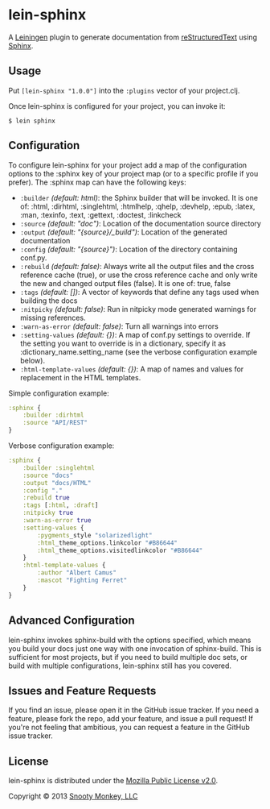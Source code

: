 # lein-sphinx

A [Leiningen](http://leiningen.org/) plugin to generate documentation from [reStructuredText](http://docutils.sourceforge.net/rst.html) using [Sphinx](http://sphinx-doc.org/).

## Usage

Put `[lein-sphinx "1.0.0"]` into the `:plugins` vector of your project.clj.

Once lein-sphinx is configured for your project, you can invoke it:

```console
$ lein sphinx
```

## Configuration

To configure lein-sphinx for your project add a map of the configuration options to the :sphinx key of your project map (or to a specific profile if you prefer). The :sphinx map can have the following keys:

* `:builder` *(default: html)*: the Sphinx builder that will be invoked. It is one of: :html, :dirhtml, :singlehtml, :htmlhelp, :qhelp, :devhelp, :epub, :latex, :man, :texinfo, :text, :gettext, :doctest, :linkcheck
* `:source` *(default: "doc")*: Location of the documentation source directory
* `:output` *(default: "{source}/_build")*: Location of the generated documentation
* `:config` *(default: "{source}")*: Location of the directory containing conf.py.
* `:rebuild` *(default: false)*: Always write all the output files and the cross reference cache (true), or use the cross reference cache and only write the new and changed output files (false). It is one of: true, false
* `:tags` *(default: [])*: A vector of keywords that define any tags used when building the docs
* `:nitpicky` *(default: false)*: Run in nitpicky mode generated warnings for missing references.
* `:warn-as-error` *(default: false)*: Turn all warnings into errors
* `:setting-values` *(default: {})*: A map of conf.py settings to override. If the setting you want to override is in a dictionary, specify it as :dictionary_name.setting_name (see the verbose configuration example below).
* `:html-template-values` *(default: {})*: A map of names and values for replacement in the HTML templates.

Simple configuration example:

```clojure
:sphinx {
	:builder :dirhtml
	:source "API/REST"
}
```

Verbose configuration example:

```clojure
:sphinx {
	:builder :singlehtml
	:source "docs"
	:output "docs/HTML"
	:config "."
	:rebuild true
	:tags [:html, :draft]
	:nitpicky true
	:warn-as-error true
	:setting-values {
		:pygments_style "solarizedlight"
		:html_theme_options.linkcolor "#B86644"
		:html_theme_options.visitedlinkcolor "#B86644"
	}
	:html-template-values {
		:author "Albert Camus"
		:mascot "Fighting Ferret"
	}
}
```

## Advanced Configuration

lein-sphinx invokes sphinx-build with the options specified, which means you build your docs just one way with one invocation of sphinx-build. This is sufficient for most projects, but if you need to build multiple doc sets, or build with multiple configurations, lein-sphinx still has you covered.

## Issues and Feature Requests

If you find an issue, please open it in the GitHub issue tracker. If you need a feature, please fork the repo, add your feature, and issue a pull request! If you're not feeling that ambitious, you can request a feature in the GitHub issue tracker.

## License

lein-sphinx is distributed under the [Mozilla Public License v2.0](http://www.mozilla.org/MPL/2.0/).

Copyright © 2013 [Snooty Monkey, LLC](http://snootymonkey.com/)
